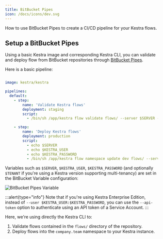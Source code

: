```yaml
---
title: BitBucket Pipes
icon: /docs/icons/dev.svg
---
```


How to use BitBucket Pipes to create a CI/CD pipeline for your Kestra flows.

## Setup a BitBucket Pipes

Using a basic Kestra image and corresponding Kestra CLI, you can validate and deploy flow from BitBucket repositories through [BitBucket Pipes](https://support.atlassian.com/bitbucket-cloud/docs/configure-your-first-pipeline/).

Here is a basic pipeline:


```yaml

image: kestra/kestra

pipelines:
  default:
    - step:
        name: 'Validate Kestra flows'
        deployment: staging
        script:
          - /bin/sh /app/kestra flow validate flows/ --server $SERVER --tenant $TENANT --user $KESTRA_USER:$KESTRA_PASSWORD

    - step:
        name: 'Deploy Kestra flows'
        deployment: production
        script:
          - echo $SERVER
          - echo $KESTRA_USER
          - echo $KESTRA_PASSWORD
          - /bin/sh /app/kestra flow namespace update dev flows/ --server=$SERVER --tenant=$TENANT --user=$KESTRA_USER:$KESTRA_PASSWORD
```

Variables such as `$SERVER`, `$KESTRA_USER`, `$KESTRA_PASSWORD` (and optionally `$TENANT` if you're using a Kestra version supporting multi-tenancy) are set in the BitBucket Variable configuration:

![BitBucket Pipes Variable](@assets/docs/developer-guide/ci-cd/bitbucket_pipe_variable.png)

:::alert{type="info"}
Note that if you're using Kestra Enterprise Edition, instead of ``--user $KESTRA_USER:$KESTRA_PASSWORD``, you can use the `--api-token` option to authenticate using an API token of a Service Account.
:::

Here, we're using directly the Kestra CLI to:

1. Validate flows contained in the `flows/` directory of the repository.
2. Deploy flows into the `company.team` namespace to your Kestra instance.

